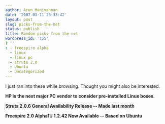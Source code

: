 ```yaml
---
author: Arun Manivannan
date: '2007-03-11 23:33:42'
layout: post
slug: picks-from-the-net
status: publish
title: Random picks from the net
wordpress_id: '155'
? ''
: - freespire alpha
  - linux
  - linux pc
  - struts 2.0
  - Ubuntu
  - Uncategorized
---
```


I just ran into these while browsing. Thought you might also be interested.

**HP is the next major PC vendor to consider pre-installed Linux boxes.**

**Struts 2.0.6 General Availability Release -- Made last month**

**Freespire 2.0 Alpha1U 1.2.42 Now Available -- Based on Ubuntu**


